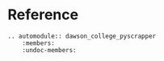 # Reference

```{eval-rst}
.. automodule:: dawson_college_pyscrapper
    :members:
    :undoc-members:
```
